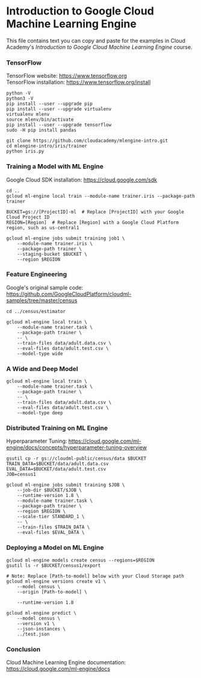 # Introduction to Google Cloud Machine Learning Engine
This file contains text you can copy and paste for the examples in Cloud Academy's _Introduction to Google Cloud Machine Learning Engine_ course.  

### TensorFlow
TensorFlow website: https://www.tensorflow.org  
TensorFlow installation: https://www.tensorflow.org/install  

```
python -V
python3 -V
pip install --user --upgrade pip
pip install --user --upgrade virtualenv
virtualenv mlenv
source mlenv/bin/activate
pip install --user --upgrade tensorflow
sudo -H pip install pandas
```

```
git clone https://github.com/cloudacademy/mlengine-intro.git
cd mlengine-intro/iris/trainer
python iris.py
```

### Training a Model with ML Engine
Google Cloud SDK installation: https://cloud.google.com/sdk  

```
cd ..
gcloud ml-engine local train --module-name trainer.iris --package-path trainer
```

```
BUCKET=gs://[ProjectID]-ml  # Replace [ProjectID] with your Google Cloud Project ID  
REGION=[Region]  # Replace [Region] with a Google Cloud Platform region, such as us-central1  
```
```
gcloud ml-engine jobs submit training job1 \
    --module-name trainer.iris \
    --package-path trainer \
    --staging-bucket $BUCKET \
    --region $REGION
```

### Feature Engineering
Google's original sample code: https://github.com/GoogleCloudPlatform/cloudml-samples/tree/master/census

```
cd ../census/estimator
```

```
gcloud ml-engine local train \
    --module-name trainer.task \
    --package-path trainer \
    -- \
    --train-files data/adult.data.csv \
    --eval-files data/adult.test.csv \
    --model-type wide
```

### A Wide and Deep Model
```
gcloud ml-engine local train \
    --module-name trainer.task \
    --package-path trainer \
    -- \
    --train-files data/adult.data.csv \
    --eval-files data/adult.test.csv \
    --model-type deep
```

### Distributed Training on ML Engine
Hyperparameter Tuning: https://cloud.google.com/ml-engine/docs/concepts/hyperparameter-tuning-overview  

```
gsutil cp -r gs://cloudml-public/census/data $BUCKET  
TRAIN_DATA=$BUCKET/data/adult.data.csv  
EVAL_DATA=$BUCKET/data/adult.test.csv  
JOB=census1  
```

```
gcloud ml-engine jobs submit training $JOB \
    --job-dir $BUCKET/$JOB \
    --runtime-version 1.8 \
    --module-name trainer.task \
    --package-path trainer \
    --region $REGION \
    --scale-tier STANDARD_1 \
    -- \
    --train-files $TRAIN_DATA \
    --eval-files $EVAL_DATA \
```

### Deploying a Model on ML Engine
```
gcloud ml-engine models create census --regions=$REGION  
gsutil ls -r $BUCKET/census1/export  
```
```
# Note: Replace [Path-to-model] below with your Cloud Storage path
gcloud ml-engine versions create v1 \
    --model census \
    --origin [Path-to-model] \
```
```
    --runtime-version 1.8
```
```
gcloud ml-engine predict \
    --model census \
    --version v1 \
    --json-instances \
    ../test.json
```

### Conclusion
Cloud Machine Learning Engine documentation: https://cloud.google.com/ml-engine/docs  
